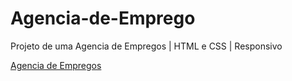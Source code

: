 # Agencia-de-Emprego
Projeto de uma Agencia de Empregos | HTML e CSS | Responsivo

<a href="https://luanhma.github.io/Agencia-de-Emprego/" target ="_blank"> Agencia de Empregos </a>
